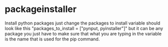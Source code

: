 # packageinstaller
Install python packages just change the packages to install variable should look like this
"packages_to_install = ["pynput, pyinstaller"]" but it can be any package you just have to make sure that what you are typing in the variable is the name that is used for the pip command.
